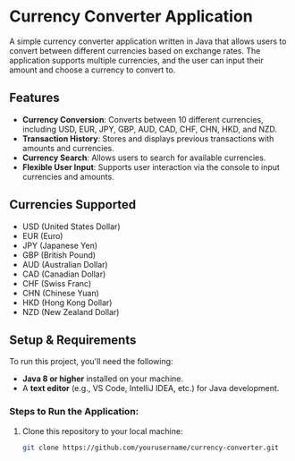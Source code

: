 # Currency Converter Application

A simple currency converter application written in Java that allows users to convert between different currencies based on exchange rates. The application supports multiple currencies, and the user can input their amount and choose a currency to convert to.

## Features

- **Currency Conversion**: Converts between 10 different currencies, including USD, EUR, JPY, GBP, AUD, CAD, CHF, CHN, HKD, and NZD.
- **Transaction History**: Stores and displays previous transactions with amounts and currencies.
- **Currency Search**: Allows users to search for available currencies.
- **Flexible User Input**: Supports user interaction via the console to input currencies and amounts.

## Currencies Supported

- USD (United States Dollar)
- EUR (Euro)
- JPY (Japanese Yen)
- GBP (British Pound)
- AUD (Australian Dollar)
- CAD (Canadian Dollar)
- CHF (Swiss Franc)
- CHN (Chinese Yuan)
- HKD (Hong Kong Dollar)
- NZD (New Zealand Dollar)

## Setup & Requirements

To run this project, you'll need the following:

- **Java 8 or higher** installed on your machine.
- A **text editor** (e.g., VS Code, IntelliJ IDEA, etc.) for Java development.

### Steps to Run the Application:

1. Clone this repository to your local machine:
   ```bash
   git clone https://github.com/yourusername/currency-converter.git

